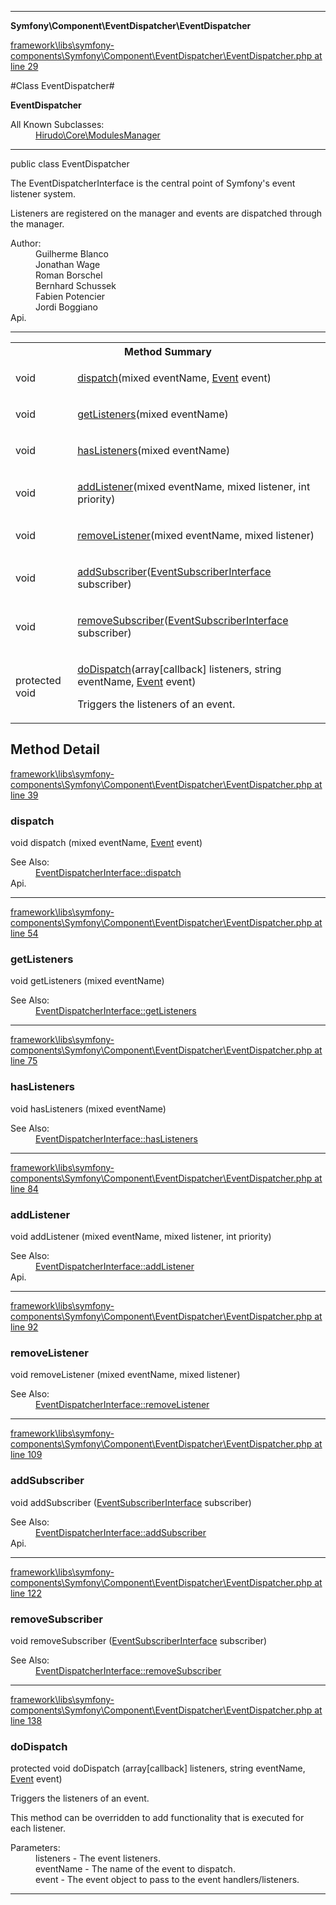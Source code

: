 

- - -

**Symfony\Component\EventDispatcher\EventDispatcher**


<a href="https://github.com/JeyDotC/Hirudo/blob/master/framework/libs/symfony-components/Symfony/Component/EventDispatcher/EventDispatcher.php#L29" >framework\libs\symfony-components\Symfony\Component\EventDispatcher\EventDispatcher.php at line 29</a>

#Class EventDispatcher#

**EventDispatcher**


<dl>
<dt>All Known Subclasses:</dt>
<dd><a href="https://github.com/JeyDotC/Hirudo-docs/blob/master/hirudo/core/modulesmanager.md">Hirudo\Core\ModulesManager</a> </dd>
</dl>



- - -

<p class="signature"><span class='k'>public  class</span> <span class='nx'>EventDispatcher</span></p>

<div class="comment" id="overview_description"><p>The EventDispatcherInterface is the central point of Symfony's event listener system.</p><p>Listeners are registered on the manager and events are dispatched through the
manager.</p></div>

<dl>
<dt>Author:</dt>
<dd>Guilherme Blanco <guilhermeblanco@hotmail.com></dd>
<dd>Jonathan Wage <jonwage@gmail.com></dd>
<dd>Roman Borschel <roman@code-factory.org></dd>
<dd>Bernhard Schussek <bschussek@gmail.com></dd>
<dd>Fabien Potencier <fabien@symfony.com></dd>
<dd>Jordi Boggiano <j.boggiano@seld.be></dd>
<dt>Api.</dt>
</dl>


- - -

<table id="summary_method">
<tr><th colspan="2">Method Summary</th></tr>
<tr>
<td><span class='k'></span> <span class='nx'>void</span></td>
<td class="description"><p class="name"><a href="#dispatch">dispatch</a>(mixed eventName, <a href="https://github.com/JeyDotC/Hirudo/blob/master/symfony/component/eventdispatcher/Event.md">Event</a> event)</p><p class="description"></p></td>
</tr>
<tr>
<td><span class='k'></span> <span class='nx'>void</span></td>
<td class="description"><p class="name"><a href="#getlisteners">getListeners</a>(mixed eventName)</p><p class="description"></p></td>
</tr>
<tr>
<td><span class='k'></span> <span class='nx'>void</span></td>
<td class="description"><p class="name"><a href="#haslisteners">hasListeners</a>(mixed eventName)</p><p class="description"></p></td>
</tr>
<tr>
<td><span class='k'></span> <span class='nx'>void</span></td>
<td class="description"><p class="name"><a href="#addlistener">addListener</a>(mixed eventName, mixed listener, int priority)</p><p class="description"></p></td>
</tr>
<tr>
<td><span class='k'></span> <span class='nx'>void</span></td>
<td class="description"><p class="name"><a href="#removelistener">removeListener</a>(mixed eventName, mixed listener)</p><p class="description"></p></td>
</tr>
<tr>
<td><span class='k'></span> <span class='nx'>void</span></td>
<td class="description"><p class="name"><a href="#addsubscriber">addSubscriber</a>(<a href="https://github.com/JeyDotC/Hirudo/blob/master/symfony/component/eventdispatcher/EventSubscriberInterface.md">EventSubscriberInterface</a> subscriber)</p><p class="description"></p></td>
</tr>
<tr>
<td><span class='k'></span> <span class='nx'>void</span></td>
<td class="description"><p class="name"><a href="#removesubscriber">removeSubscriber</a>(<a href="https://github.com/JeyDotC/Hirudo/blob/master/symfony/component/eventdispatcher/EventSubscriberInterface.md">EventSubscriberInterface</a> subscriber)</p><p class="description"></p></td>
</tr>
<tr>
<td><span class='k'>protected </span> <span class='nx'>void</span></td>
<td class="description"><p class="name"><a href="#dodispatch">doDispatch</a>(array[callback] listeners, string eventName, <a href="https://github.com/JeyDotC/Hirudo/blob/master/symfony/component/eventdispatcher/Event.md">Event</a> event)</p><p class="description">Triggers the listeners of an event.
</p></td>
</tr>
</table>

<h2 id="detail_method">Method Detail</h2>

<a href="https://github.com/JeyDotC/Hirudo/blob/master/framework/libs/symfony-components/Symfony/Component/EventDispatcher/EventDispatcher.php#L39" >framework\libs\symfony-components\Symfony\Component\EventDispatcher\EventDispatcher.php at line 39</a>

<h3 id="dispatch()">dispatch</h3>
<span class='k'></span> <span class='nx'>void</span> <span class='nf'>dispatch</span> (mixed eventName, <a href="https://github.com/JeyDotC/Hirudo/blob/master/symfony/component/eventdispatcher/Event.md">Event</a> event)

<div class="details">
<p></p><dl>
<dt>See Also:</dt>
<dd><a href="../../../symfony/component/eventdispatcher/eventdispatcherinterface.html#dispatch()">EventDispatcherInterface::dispatch</a></dd>
<dt>Api.</dt>
</dl>

</div>

- - -


<a href="https://github.com/JeyDotC/Hirudo/blob/master/framework/libs/symfony-components/Symfony/Component/EventDispatcher/EventDispatcher.php#L54" >framework\libs\symfony-components\Symfony\Component\EventDispatcher\EventDispatcher.php at line 54</a>

<h3 id="getListeners()">getListeners</h3>
<span class='k'></span> <span class='nx'>void</span> <span class='nf'>getListeners</span> (mixed eventName)

<div class="details">
<p></p><dl>
<dt>See Also:</dt>
<dd><a href="../../../symfony/component/eventdispatcher/eventdispatcherinterface.html#getListeners()">EventDispatcherInterface::getListeners</a></dd>
</dl>

</div>

- - -


<a href="https://github.com/JeyDotC/Hirudo/blob/master/framework/libs/symfony-components/Symfony/Component/EventDispatcher/EventDispatcher.php#L75" >framework\libs\symfony-components\Symfony\Component\EventDispatcher\EventDispatcher.php at line 75</a>

<h3 id="hasListeners()">hasListeners</h3>
<span class='k'></span> <span class='nx'>void</span> <span class='nf'>hasListeners</span> (mixed eventName)

<div class="details">
<p></p><dl>
<dt>See Also:</dt>
<dd><a href="../../../symfony/component/eventdispatcher/eventdispatcherinterface.html#hasListeners()">EventDispatcherInterface::hasListeners</a></dd>
</dl>

</div>

- - -


<a href="https://github.com/JeyDotC/Hirudo/blob/master/framework/libs/symfony-components/Symfony/Component/EventDispatcher/EventDispatcher.php#L84" >framework\libs\symfony-components\Symfony\Component\EventDispatcher\EventDispatcher.php at line 84</a>

<h3 id="addListener()">addListener</h3>
<span class='k'></span> <span class='nx'>void</span> <span class='nf'>addListener</span> (mixed eventName, mixed listener, int priority)

<div class="details">
<p></p><dl>
<dt>See Also:</dt>
<dd><a href="../../../symfony/component/eventdispatcher/eventdispatcherinterface.html#addListener()">EventDispatcherInterface::addListener</a></dd>
<dt>Api.</dt>
</dl>

</div>

- - -


<a href="https://github.com/JeyDotC/Hirudo/blob/master/framework/libs/symfony-components/Symfony/Component/EventDispatcher/EventDispatcher.php#L92" >framework\libs\symfony-components\Symfony\Component\EventDispatcher\EventDispatcher.php at line 92</a>

<h3 id="removeListener()">removeListener</h3>
<span class='k'></span> <span class='nx'>void</span> <span class='nf'>removeListener</span> (mixed eventName, mixed listener)

<div class="details">
<p></p><dl>
<dt>See Also:</dt>
<dd><a href="../../../symfony/component/eventdispatcher/eventdispatcherinterface.html#removeListener()">EventDispatcherInterface::removeListener</a></dd>
</dl>

</div>

- - -


<a href="https://github.com/JeyDotC/Hirudo/blob/master/framework/libs/symfony-components/Symfony/Component/EventDispatcher/EventDispatcher.php#L109" >framework\libs\symfony-components\Symfony\Component\EventDispatcher\EventDispatcher.php at line 109</a>

<h3 id="addSubscriber()">addSubscriber</h3>
<span class='k'></span> <span class='nx'>void</span> <span class='nf'>addSubscriber</span> (<a href="https://github.com/JeyDotC/Hirudo/blob/master/symfony/component/eventdispatcher/EventSubscriberInterface.md">EventSubscriberInterface</a> subscriber)

<div class="details">
<p></p><dl>
<dt>See Also:</dt>
<dd><a href="../../../symfony/component/eventdispatcher/eventdispatcherinterface.html#addSubscriber()">EventDispatcherInterface::addSubscriber</a></dd>
<dt>Api.</dt>
</dl>

</div>

- - -


<a href="https://github.com/JeyDotC/Hirudo/blob/master/framework/libs/symfony-components/Symfony/Component/EventDispatcher/EventDispatcher.php#L122" >framework\libs\symfony-components\Symfony\Component\EventDispatcher\EventDispatcher.php at line 122</a>

<h3 id="removeSubscriber()">removeSubscriber</h3>
<span class='k'></span> <span class='nx'>void</span> <span class='nf'>removeSubscriber</span> (<a href="https://github.com/JeyDotC/Hirudo/blob/master/symfony/component/eventdispatcher/EventSubscriberInterface.md">EventSubscriberInterface</a> subscriber)

<div class="details">
<p></p><dl>
<dt>See Also:</dt>
<dd><a href="../../../symfony/component/eventdispatcher/eventdispatcherinterface.html#removeSubscriber()">EventDispatcherInterface::removeSubscriber</a></dd>
</dl>

</div>

- - -


<a href="https://github.com/JeyDotC/Hirudo/blob/master/framework/libs/symfony-components/Symfony/Component/EventDispatcher/EventDispatcher.php#L138" >framework\libs\symfony-components\Symfony\Component\EventDispatcher\EventDispatcher.php at line 138</a>

<h3 id="doDispatch()">doDispatch</h3>
<span class='k'>protected </span> <span class='nx'>void</span> <span class='nf'>doDispatch</span> (array[callback] listeners, string eventName, <a href="https://github.com/JeyDotC/Hirudo/blob/master/symfony/component/eventdispatcher/Event.md">Event</a> event)

<div class="details">
<p>Triggers the listeners of an event.</p><p>This method can be overridden to add functionality that is executed
for each listener.</p><dl>
<dt>Parameters:</dt>
<dd>listeners - The event listeners.</dd>
<dd>eventName - The name of the event to dispatch.</dd>
<dd>event - The event object to pass to the event handlers/listeners.</dd>
</dl>

</div>

- - -


